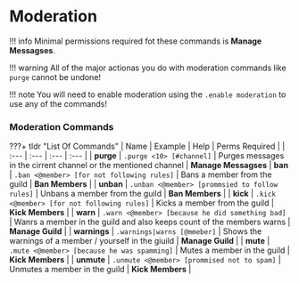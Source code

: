 # Moderation

!!! info
    Minimal permissions required fot these commands is **Manage Messagses**.

!!! warning
    All of the major actionas you do with moderation commands like `purge` cannot be undone!

!!! note
    You will need to enable moderation using the `.enable moderation` to use any of the commands!

### Moderation Commands

???+ tldr "List Of Commands"
    | Name | Example | Help | Perms Required |
	| :--- | :--- | :--- | :--- |
    | **purge** | `.purge <10> [#channel]` | Purges messages in the cirrent channel or the mentioned channel | **Manage Messagses**
    | **ban** | `.ban <@member> [for not following rules]` | Bans a member from the guild | **Ban Members** |
    | **unban** | `.unban <@member> [prommsied to follow rules]` | Unbans a member from the guild | **Ban Members** |
    | **kick** | `.kick <@member> [for not following rules]` | Kicks a member from the guild | **Kick Members** |
    | **warn** | `.warn <@member> [because he did something bad]` | Wanrs a member in the guild and also keeps count of the members warns | **Manage Guild** |
    | **warnings** | `.warnings|warns [@mmeber]` | Shows the warnings of a member / yourself in the giuild | **Manage Guild** |
    | **mute** | `.mute <@member> [because he was spamming]` | Mutes a member in the guild | **Kick Members** |
    | **unmute** | `.unmute <@member> [prommised not to spam]` | Unmutes a member in the guild | **Kick Members** |